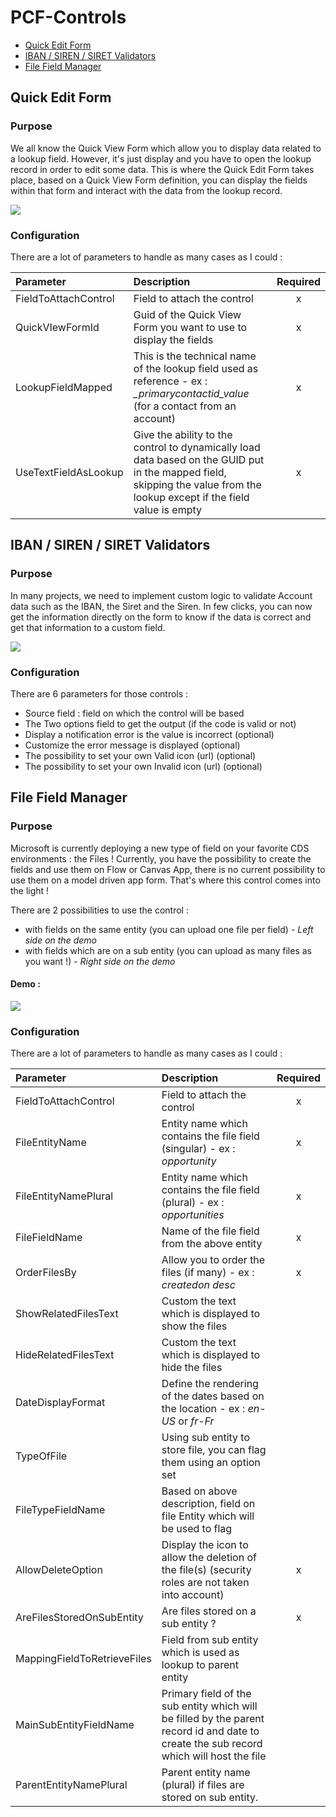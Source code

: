 # PCF-Controls
* [Quick Edit Form](#quick-edit-form)
* [IBAN / SIREN / SIRET Validators](#iban--siren--siret-validators)
* [File Field Manager](#file-field-manager)

## Quick Edit Form
### Purpose
We all know the Quick View Form which allow you to display data related to a lookup field.
However, it's just display and you have to open the lookup record in order to edit some data.
This is where the Quick Edit Form takes place, based on a Quick View Form definition, you can display the fields within that form and interact with the data from the lookup record. 

![](https://stuffandtacos.azurewebsites.net/content/images/2020/04/2020_04_09_17-31-41.gif)

### Configuration
There are a lot of parameters to handle as many cases as I could : 

|Parameter|Description|Required|
|:---------|:-----------|:----:|
|FieldToAttachControl|Field to attach the control|x|
|QuickVIewFormId|Guid of the Quick View Form you want to use to display the fields|x|
|LookupFieldMapped|This is the technical name of the lookup field used as reference - ex : *_primarycontactid_value* (for a contact from an account)|x|
|UseTextFieldAsLookup|Give the ability to the control to dynamically load data based on the GUID put in the mapped field, skipping the value from the lookup except if the field value is empty|x|

## IBAN / SIREN / SIRET Validators
### Purpose
In many projects, we need to implement custom logic to validate Account data such as the IBAN, the Siret and the Siren. In few clicks, you can now get the information directly on the form to know if the data is correct and get that information to a custom field.

![](https://carfupstorage.blob.core.windows.net/sharex/2019-06-20_22-41-20.gif)

### Configuration
There are 6 parameters for those controls :

* Source field : field on which the control will be based
* The Two options field to get the output (if the code is valid or not)
* Display a notification error is the value is incorrect (optional)
* Customize the error message is displayed (optional)
* The possibility to set your own Valid icon (url) (optional)
* The possibility to set your own Invalid icon (url) (optional)

## File Field Manager
### Purpose
Microsoft is currently deploying a new type of field on your favorite CDS environments : the Files !
Currently, you have the possibility to create the fields and use them on Flow or Canvas App, there is no current possibility to use them on a model driven app form.
That's where this control comes into the light !

There are 2 possibilities to use the control : 

* with fields on the same entity (you can upload one file per field) - *Left side on the demo*
* with fields which are on a sub entity (you can upload as many files as you want !) - *Right side on the demo*

#### Demo :
![](https://carfupstorage.blob.core.windows.net/sharex/2019-12-26_15-12-25.gif)

### Configuration
There are a lot of parameters to handle as many cases as I could : 

|Parameter|Description|Required|
|:---------|:-----------|:----:|
|FieldToAttachControl|Field to attach the control|x|
|FileEntityName|Entity name which contains the file field (singular) - ex : *opportunity*|x|
|FileEntityNamePlural|Entity name which contains the file field (plural) - ex : *opportunities*|x|
|FileFieldName|Name of the file field from the above entity|x|
|OrderFilesBy|Allow you to order the files (if many) - ex : *createdon desc*|x|
|ShowRelatedFilesText|Custom the text which is displayed to show the files||
|HideRelatedFilesText|Custom the text which is displayed to hide the files||
|DateDisplayFormat|Define the rendering of the dates based on the location - ex : *en-US* or *fr-Fr*||
|TypeOfFile|Using sub entity to store file, you can flag them using an option set||
|FileTypeFieldName|Based on above description, field on file Entity which will be used to flag||
|AllowDeleteOption|Display the icon to allow the deletion of the file(s) (security roles are not taken into account)|x|
|AreFilesStoredOnSubEntity|Are files stored on a sub entity ?|x|
|MappingFieldToRetrieveFiles|Field from sub entity which is used as lookup to parent entity||
|MainSubEntityFieldName|Primary field of the sub entity which will be filled by the parent record id and date to create the sub record which will host the file||
|ParentEntityNamePlural|Parent entity name (plural) if files are stored on sub entity.||




